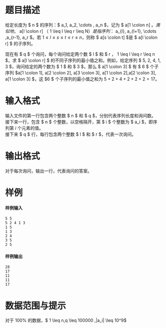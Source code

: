 
# 题目描述

给定长度为 $ n $ 的序列：$ a_1, a_2, \cdots , a_n $，记为 $ a[1 \colon n] $。类似地，$ a[l \colon r] $（$ 1 \leq l \leq r \leq N$）是指序列：$ a_{l}, a_{l+1}, \cdots ,a_{r-1}, a_r $。若 $1\leq l \leq s \leq t \leq r \leq n$，则称 $ a[s \colon t] $是 $ a[l \colon r] $ 的子序列。

现在有 $ q $ 个询问，每个询问给定两个数 $ l $ 和 $ r $，$ 1 \leq l \leq r \leq n $，求 $ a[l \colon r] $ 的不同子序列的最小值之和。例如，给定序列
 $ 5, 2, 4, 1, 3 $，询问给定的两个数为 $ 1 $ 和 $ 3 $，那么 $ a[1 \colon 3] $ 有 $ 6 $ 个子序列 $a[1 \colon 1], a[2 \colon 2], a[3 \colon 3], a[1 \colon 2],a[2 \colon 3], a[1 \colon 3] $，这 $6 $ 个子序列的最小值之和为 $5+2+4+2+2+2=17$。

# 输入格式

输入文件的第一行包含两个整数 $ n $ 和 $ q $，分别代表序列长度和询问数。  
接下来一行，包含 $ n $ 个整数，以空格隔开，第 $ i $ 个整数为 $ a_i $，即序列第 $i$ 个元素的值。  
接下来 $ q $ 行，每行包含两个整数 $ l $ 和 $ r $，代表一次询问。

# 输出格式

对于每次询问，输出一行，代表询问的答案。

# 样例

#### 样例输入
```plain
5 5 
5 2 4 1 3 
1 5 
1 3 
2 4 
3 5 
2 5
```

#### 样例输出
```plain
28 
17 
11 
11 
17
```

# 数据范围与提示

对于 $100\%$ 的数据，$ 1 \leq n,q \leq 100000 ,|a_i| \leq 10^9$

